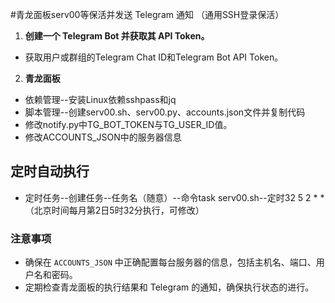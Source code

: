 #青龙面板serv00等保活并发送 Telegram 通知 （通用SSH登录保活）


1. **创建一个 Telegram Bot 并获取其 API Token。**
  - 获取用户或群组的Telegram Chat ID和Telegram Bot API Token。
2. **青龙面板**
  - 依赖管理--安装Linux依赖sshpass和jq
  - 脚本管理--创建serv00.sh、serv00.py、accounts.json文件并复制代码
  - 修改notify.py中TG_BOT_TOKEN与TG_USER_ID值。
  - 修改ACCOUNTS_JSON中的服务器信息

## 定时自动执行
  - 定时任务--创建任务--任务名（随意）--命令task serv00.sh--定时32 5 2 * *（北京时间每月第2日5时32分执行，可修改）


### 注意事项

- 确保在 `ACCOUNTS_JSON` 中正确配置每台服务器的信息，包括主机名、端口、用户名和密码。
- 定期检查青龙面板的执行结果和 Telegram 的通知，确保执行状态的进行。

